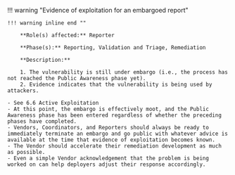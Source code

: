 <a name="02"></a>
!!! warning "Evidence of exploitation for an embargoed report"

    !!! warning inline end ""
        
        **Role(s) affected:** Reporter
    
        **Phase(s):** Reporting, Validation and Triage, Remediation
    
        **Description:**
    
        1. The vulnerability is still under embargo (i.e., the process has not reached the Public Awareness phase yet).
        2. Evidence indicates that the vulnerability is being used by attackers.

    - See 6.6 Active Exploitation
    - At this point, the embargo is effectively moot, and the Public Awareness phase has been entered regardless of whether the preceding phases have completed.
    - Vendors, Coordinators, and Reporters should always be ready to immediately terminate an embargo and go public with whatever advice is available at the time that evidence of exploitation becomes known.
    - The Vendor should accelerate their remediation development as much as possible.
    - Even a simple Vendor acknowledgement that the problem is being worked on can help deployers adjust their response accordingly.

